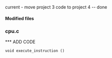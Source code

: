 current - move project 3 code to project 4 -- done 


#### Modified files

### cpu.c


*** ADD CODE
```
void execute_instruction ()
```
